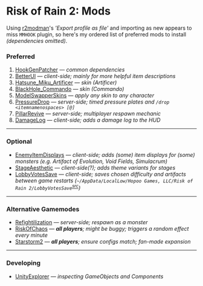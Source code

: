 # Risk of Rain 2: Mods

Using [r2modman](https://thunderstore.io/package/ebkr/r2modman/)'s *'Export profile as file'* and importing as new appears to miss `MMHOOK` plugin, so here's my ordered list of preferred mods to install *(dependencies omitted)*.

### Preferred
1. [HookGenPatcher](https://thunderstore.io/package/RiskofThunder/HookGenPatcher/) *— common dependencies*
2. [BetterUI](https://thunderstore.io/package/XoXFaby/BetterUI/) *— client-side; mainly for more helpful item descriptions*
3. [Hatsune_Miku_Artificer](https://thunderstore.io/package/SussyBnuuy/Hatsune_Miku_Artificer/) *— skin (Artificer)*
4. [BlackHole_Commando](https://thunderstore.io/package/FantomAs/BlackHole_Commando/) *— skin (Commando)*
5. [ModelSwapperSkins](https://thunderstore.io/package/Goorakh/ModelSwapperSkins/) *— apply any skin to any character*
6. [PressureDrop](https://thunderstore.io/package/itsschwer/PressureDrop/) *— server-side; timed pressure plates and `/drop <itemnamenospaces> [@]`*
7. [PillarRevive](https://thunderstore.io/package/Thrayonlosa/PillarRevive/) *— server-side; multiplayer respawn mechanic*
8. [DamageLog](https://thunderstore.io/package/itsschwer/DamageLog/) *— client-side; adds a damage log to the HUD*

----

### Optional
- [EnemyItemDisplays](https://thunderstore.io/package/TheTimesweeper/EnemyItemDisplays/) — *client-side; adds (some) item displays for (some) monsters (e.g. Artifact of Evolution, Void Fields, Simulacrum)*
- [StageAesthetic](https://thunderstore.io/package/HIFU/StageAesthetic/) *— client-side(?); adds theme variants for stages*
- [LobbyVotesSave](https://thunderstore.io/package/KingEnderBrine/LobbyVotesSave/) *— client-side; saves chosen difficulty and artifacts between game restarts (`~/AppData/LocalLow/Hopoo Games, LLC/Risk of Rain 2/LobbyVotesSave`<sup>[src](https://github.com/KingEnderBrine/-RoR2-LobbyVotesSave/blob/1a6c3678b9a592214e8f644b9612c1a5512d1c3e/LobbyVotesSave/LobbyVotesSavePlugin.cs#L27)</sup>)*

----

### Alternative Gamemodes
- [Refightilization](https://thunderstore.io/package/Wonda/Refightilization/) *— server-side; respawn as a monster*
- [RiskOfChaos](https://thunderstore.io/package/Goorakh/RiskOfChaos/) *— **all players**; might be buggy; triggers a random effect every minute*
- [Starstorm2](https://thunderstore.io/package/TeamMoonstorm/Starstorm2/) *— **all players**; ensure configs match; fan-made expansion*

----

### Developing
- [UnityExplorer](https://thunderstore.io/package/sinai-dev/UnityExplorer/) *— inspecting GameObjects and Components*
